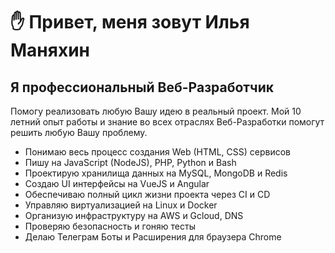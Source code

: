 ---
---

# ✋ Привет, меня зовут Илья Маняхин

## Я профессиональный Веб-Разработчик

Помогу реализовать любую Вашу идею в реальный проект. Мой 10 летний опыт работы и знание во всех отраслях Веб-Разработки помогут решить любую Вашу проблему.

* Понимаю весь процесс создания Web (HTML, CSS) сервисов
* Пишу на JavaScript (NodeJS), PHP, Python и Bash
* Проектирую хранилища данных на MySQL, MongoDB и Redis
* Создаю UI интерфейсы на VueJS и Angular
* Обеспечиваю полный цикл жизни проекта через CI и CD
* Управляю виртуализацией на Linux и Docker
* Организую инфраструктуру на AWS и Gcloud, DNS
* Проверяю безопасность и гоняю тесты
* Делаю Телеграм Боты и Расширения для браузера Chrome
